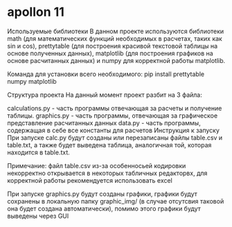 # apollon 11

Используемые библиотеки
В данном проекте используются библиотеки math (для математических функций необходимых в расчетах, таких как sin и cos), prettytable (для построения красивой текстовой таблицы на основе полученных данных), matplotlib (для построения графиков на основе расчитанных данных) и numpy для корректной работы matplotlib.

Команда для установки всего необходимого:
pip install prettytable numpy matplotlib

Структура проекта
На данный момент проект разбит на 3 файла:

calculations.py - часть программы отвечающая за расчеты и получение таблицы.
graphics.py - часть программы, отвечающая за графическое представление расчитанных данных
data.py - часть программы, содержащая в себе все константы для расчетов
Инструкция к запуску
При запуске calc.py будут созданы или перезаписаны файлы table.csv и table.txt, а также будет выведена таблица, аналогичная той, которая находится в table.txt.

Примечание: файл table.csv из-за особенносьей кодировки некорректно открывается в некоторых табличных редакторвх, для корректной работы рекомендуется использовать excel

При запуске graphics.py будут созданы графики, графики будут сохранены в локальную папку graphic_img/ (в случае отсутсвия таковой она будет создана автоматически), помимо этого графики будут выведены через GUI
